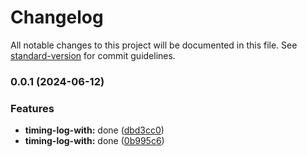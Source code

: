 # Changelog

All notable changes to this project will be documented in this file. See [standard-version](https://github.com/conventional-changelog/standard-version) for commit guidelines.

### 0.0.1 (2024-06-12)


### Features

* **timing-log-with:** done ([dbd3cc0](https://github.com/snomiao/timing-with/commit/dbd3cc05fae8552f6852e8db1c46c45984d39815))
* **timing-log-with:** done ([0b995c6](https://github.com/snomiao/timing-with/commit/0b995c6fe4ca14306583f2ed632d2909911c4d58))
